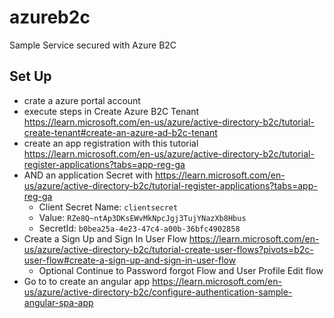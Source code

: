 # azureb2c
Sample Service secured with Azure B2C

## Set  Up
- crate a azure portal account
- execute steps in Create Azure B2C Tenant https://learn.microsoft.com/en-us/azure/active-directory-b2c/tutorial-create-tenant#create-an-azure-ad-b2c-tenant
- create an app registration with this tutorial https://learn.microsoft.com/en-us/azure/active-directory-b2c/tutorial-register-applications?tabs=app-reg-ga
- AND an application Secret with https://learn.microsoft.com/en-us/azure/active-directory-b2c/tutorial-register-applications?tabs=app-reg-ga
  - Client Secret Name: `clientsecret`
  - Value: `RZe8Q~ntAp3DKsEWvMkNpcJgj3TujYNazXb8Hbus`
  - SecretId: `b0bea25a-4e23-47c4-a00b-36bfc4902858`
- Create a Sign Up and Sign In User Flow https://learn.microsoft.com/en-us/azure/active-directory-b2c/tutorial-create-user-flows?pivots=b2c-user-flow#create-a-sign-up-and-sign-in-user-flow
  - Optional Continue to Password forgot Flow and User Profile Edit flow
- Go to to create an angular app https://learn.microsoft.com/en-us/azure/active-directory-b2c/configure-authentication-sample-angular-spa-app